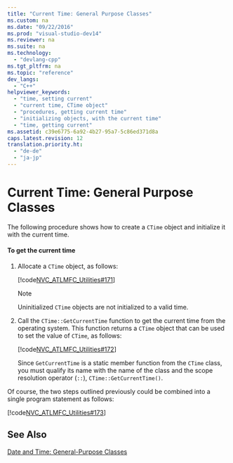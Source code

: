 ```yaml
---
title: "Current Time: General Purpose Classes"
ms.custom: na
ms.date: "09/22/2016"
ms.prod: "visual-studio-dev14"
ms.reviewer: na
ms.suite: na
ms.technology: 
  - "devlang-cpp"
ms.tgt_pltfrm: na
ms.topic: "reference"
dev_langs: 
  - "C++"
helpviewer_keywords: 
  - "time, setting current"
  - "current time, CTime object"
  - "procedures, getting current time"
  - "initializing objects, with the current time"
  - "time, getting current"
ms.assetid: c39e6775-6a92-4b27-95a7-5c86ed371d8a
caps.latest.revision: 12
translation.priority.ht: 
  - "de-de"
  - "ja-jp"
---
```

# Current Time: General Purpose Classes
The following procedure shows how to create a `CTime` object and initialize it with the current time.  
  
#### To get the current time  
  
1.  Allocate a `CTime` object, as follows:  
  
     [!code[NVC_ATLMFC_Utilities#171](../vs140/codesnippet/CPP/current-time--general-purpose-classes_1.cpp)]  
  
    > [!NOTE]
    >  Uninitialized `CTime` objects are not initialized to a valid time.  
  
2.  Call the `CTime::GetCurrentTime` function to get the current time from the operating system. This function returns a `CTime` object that can be used to set the value of `CTime`, as follows:  
  
     [!code[NVC_ATLMFC_Utilities#172](../vs140/codesnippet/CPP/current-time--general-purpose-classes_2.cpp)]  
  
     Since `GetCurrentTime` is a static member function from the `CTime` class, you must qualify its name with the name of the class and the scope resolution operator (`::`), `CTime::GetCurrentTime()`.  
  
 Of course, the two steps outlined previously could be combined into a single program statement as follows:  
  
 [!code[NVC_ATLMFC_Utilities#173](../vs140/codesnippet/CPP/current-time--general-purpose-classes_3.cpp)]  
  
## See Also  
 [Date and Time: General-Purpose Classes](../vs140/date-and-time--general-purpose-classes.md)